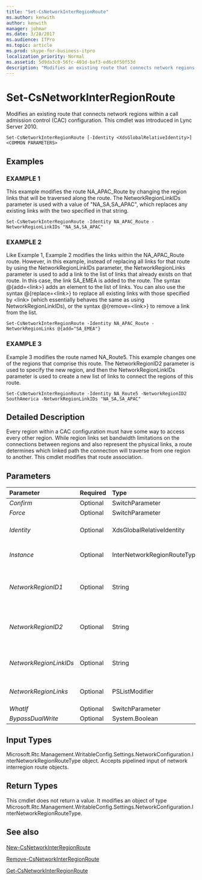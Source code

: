 ```yaml
---
title: "Set-CsNetworkInterRegionRoute"
ms.author: kenwith
author: kenwith
manager: johmar
ms.date: 3/28/2017
ms.audience: ITPro
ms.topic: article
ms.prod: skype-for-business-itpro
localization_priority: Normal
ms.assetid: 5d9da3c0-56fc-401d-baf3-ed6c0f50f53d
description: "Modifies an existing route that connects network regions within a call admission control (CAC) configuration. This cmdlet was introduced in Lync Server 2010."
---
```


# Set-CsNetworkInterRegionRoute
 
Modifies an existing route that connects network regions within a call admission control (CAC) configuration. This cmdlet was introduced in Lync Server 2010.
  
```
Set-CsNetworkInterRegionRoute [-Identity <XdsGlobalRelativeIdentity>] <COMMON PARAMETERS>

```

## Examples

### EXAMPLE 1

This example modifies the route NA_APAC_Route by changing the region links that will be traversed along the route. The NetworkRegionLinkIDs parameter is used with a value of "NA_SA,SA_APAC", which replaces any existing links with the two specified in that string.
  
```
Set-CsNetworkInterRegionRoute -Identity NA_APAC_Route -NetworkRegionLinkIDs "NA_SA,SA_APAC"
```

### EXAMPLE 2

Like Example 1, Example 2 modifies the links within the NA_APAC_Route route. However, in this example, instead of replacing all links for that route by using the NetworkRegionLinkIDs parameter, the NetworkRegionLinks parameter is used to add a link to the list of links that already exists on that route. In this case, the link SA_EMEA is added to the route. The syntax @{add=\<link\>} adds an element to the list of links. You can also use the syntax @{replace=\<link\>} to replace all existing links with those specified by \<link\> (which essentially behaves the same as using NetworkRegionLinkIDs), or the syntax @{remove=\<link\>} to remove a link from the list.
  
```
Set-CsNetworkInterRegionRoute -Identity NA_APAC_Route -NetworkRegionLinks @{add="SA_EMEA"}
```

### EXAMPLE 3

Example 3 modifies the route named NA_Route5. This example changes one of the regions that comprise this route. The NetworkRegionID2 parameter is used to specify the new region, and then the NetworkRegionLinkIDs parameter is used to create a new list of links to connect the regions of this route.
  
```
Set-CsNetworkInterRegionRoute -Identity NA_Route5 -NetworkRegionID2 SouthAmerica -NetworkRegionLinkIDs "NA_SA,SA_APAC"
```

## Detailed Description

Every region within a CAC configuration must have some way to access every other region. While region links set bandwidth limitations on the connections between regions and also represent the physical links, a route determines which linked path the connection will traverse from one region to another. This cmdlet modifies that route association.
  
## Parameters

|**Parameter**|**Required**|**Type**|**Description**|
|:-----|:-----|:-----|:-----|
| _Confirm_ <br/> |Optional  <br/> |SwitchParameter  <br/> |Prompts you for confirmation before executing the command.  <br/> |
| _Force_ <br/> |Optional  <br/> |SwitchParameter  <br/> |Suppresses any confirmation prompts that would otherwise be displayed before making changes.  <br/> |
| _Identity_ <br/> |Optional  <br/> |XdsGlobalRelativeIdentity  <br/> |The unique identifier for the network region route you want to modify. Network region routes are created only at the global scope, so this identifier does not need to specify a scope. Instead, it contains a string that is a unique name that identifies that route.  <br/> |
| _Instance_ <br/> |Optional  <br/> |InterNetworkRegionRouteType  <br/> |An object reference to an existing region route. This object must be of type Microsoft.Rtc.Management.WritableConfig.Settings.NetworkConfiguration.InterNetworkRegionRouteType, which can be retrieved by calling the **Get-CsNetworkInterRegionRoute** cmdlet. <br/> |
| _NetworkRegionID1_ <br/> |Optional  <br/> |String  <br/> |The Identity (NetworkRegionID) of one of the two regions connected through this route. The value passed to this parameter must be a different region from the value of the NetworkRegionID2 parameter. (In other words, you can't route a region to itself.) In addition, the combination of NetworkRegionID1 and NetworkRegionID2 must be unique (for example, you can't have two routes defined that connect NorthAmerica and EMEA).  <br/> |
| _NetworkRegionID2_ <br/> |Optional  <br/> |String  <br/> |The Identity (NetworkRegionID) of one of the two regions connected through this route. The value passed to this parameter must be a different region from the value of the NetworkRegionID1 parameter. (In other words, you can't route a region to itself.) In addition, the combination of NetworkRegionID1 and NetworkRegionID2 must be unique (for example, you can't have two routes defined that connect NorthAmerica and EMEA).  <br/> |
| _NetworkRegionLinkIDs_ <br/> |Optional  <br/> |String  <br/> |Allows you to specify all the links for this route as a string of comma-separated values. The values are the identities (NetworkRegionLinkIDs) of the region links. If you enter values for both NetworkRegionLinkIDs and NetworkRegionLinks, NetworkRegionLinkIDs will be ignored. Any links modified using this parameter will replace all existing links in the route.  <br/> |
| _NetworkRegionLinks_ <br/> |Optional  <br/> |PSListModifier  <br/> |A list object containing the identities (NetworkRegionLinkIDs) of the region links that apply to this route. For this cmdlet, this parameter differs from the NetworkRegionLinkIDs in that in addition to allowing you to replace all existing links for this route, you can also add or remove individual links.  <br/> |
| _WhatIf_ <br/> |Optional  <br/> |SwitchParameter  <br/> |Describes what would happen if you executed the command without actually executing the command.  <br/> |
| _BypassDualWrite_ <br/> |Optional  <br/> |System.Boolean  <br/> |PARAMVALUE: $true | $false  <br/> |
   
## Input Types

Microsoft.Rtc.Management.WritableConfig.Settings.NetworkConfiguration.InterNetworkRegionRouteType object. Accepts pipelined input of network interregion route objects.
  
## Return Types

This cmdlet does not return a value. It modifies an object of type Microsoft.Rtc.Management.WritableConfig.Settings.NetworkConfiguration.InterNetworkRegionRouteType.
  
## See also

#### 

[New-CsNetworkInterRegionRoute](new-csnetworkinterregionroute.md)
  
[Remove-CsNetworkInterRegionRoute](remove-csnetworkinterregionroute.md)
  
[Get-CsNetworkInterRegionRoute](get-csnetworkinterregionroute.md)

